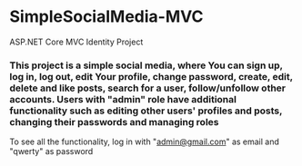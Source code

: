 # SimpleSocialMedia-MVC
ASP.NET Core MVC Identity Project

### This project is a simple social media, where You can sign up, log in, log out, edit Your profile, change password, create, edit, delete and like posts, search for a user, follow/unfollow other accounts. Users with "admin" role have additional functionality such as editing other users' profiles and posts, changing their passwords and managing roles

To see all the functionality, log in with "admin@gmail.com" as email and "qwerty" as password
